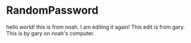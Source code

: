 # RandomPassword
hello world!
this is from noah.
I am editing it again!
This edit is from gary.
This is by gary on noah's computer.

